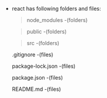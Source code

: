 * react has following folders and files: 

    > node_modules          -(folders)

    > public                -(folders)

    > src                   -(folders)

    .gitignore              -(files)

    package-lock.json       -(files)

    package.json            -(files)

    README.md               -(files)

